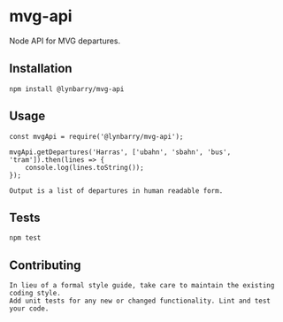 mvg-api
=======

Node API for MVG departures.

## Installation

    npm install @lynbarry/mvg-api


## Usage

    const mvgApi = require('@lynbarry/mvg-api');

    mvgApi.getDepartures('Harras', ['ubahn', 'sbahn', 'bus', 'tram']).then(lines => {
        console.log(lines.toString());
    });

    Output is a list of departures in human readable form.

## Tests

    npm test

## Contributing

    In lieu of a formal style guide, take care to maintain the existing coding style.
    Add unit tests for any new or changed functionality. Lint and test your code.